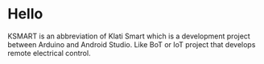 # Hello
KSMART is an abbreviation of Klati Smart which is a development project between Arduino and Android Studio. Like BoT or IoT project that develops remote electrical control.

